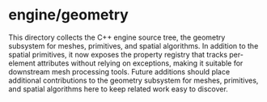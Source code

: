 # engine/geometry

This directory collects the C++ engine source tree, the geometry subsystem for meshes, primitives, and spatial algorithms.
In addition to the spatial primitives, it now exposes the property registry that tracks per-element attributes without relying on exceptions, making it suitable for downstream mesh processing tools.
Future additions should place additional contributions to the geometry subsystem for meshes, primitives, and spatial algorithms here to keep related work easy to discover.
